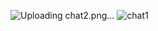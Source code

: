 ![Uploading chat2.png…]()
![chat1](https://github.com/user-attachments/assets/e296acb8-e215-4e5f-8489-82942d442231)
